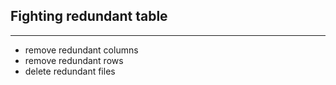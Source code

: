 ## Fighting redundant table

----

  - remove redundant columns
  - remove redundant rows
  - delete redundant files
